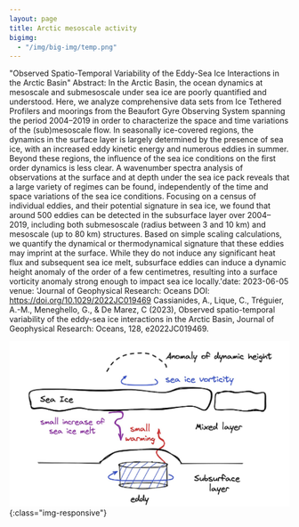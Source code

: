 ```yaml
---
layout: page
title: Arctic mesoscale activity
bigimg:
  - "/img/big-img/temp.png"
---
```

"Observed Spatio-Temporal Variability of the Eddy-Sea Ice Interactions in the Arctic Basin"
Abstract: In the Arctic Basin, the ocean dynamics at mesoscale and submesoscale under sea ice are poorly quantified and understood. Here, we analyze comprehensive data sets from Ice Tethered Profilers and moorings from the Beaufort Gyre Observing System spanning the period 2004–2019 in order to characterize the space and time variations of the (sub)mesoscale flow. In seasonally ice-covered regions, the dynamics in the surface layer is largely determined by the presence of sea ice, with an increased eddy kinetic energy and numerous eddies in summer. Beyond these regions, the influence of the sea ice conditions on the first order dynamics is less clear. A wavenumber spectra analysis of observations at the surface and at depth under the sea ice pack reveals that a large variety of regimes can be found, independently of the time and space variations of the sea ice conditions. Focusing on a census of individual eddies, and their potential signature in sea ice, we found that around 500 eddies can be detected in the subsurface layer over 2004–2019, including both submesoscale (radius between 3 and 10 km) and mesoscale (up to 80 km) structures. Based on simple scaling calculations, we quantify the dynamical or thermodynamical signature that these eddies may imprint at the surface. While they do not induce any significant heat flux and subsequent sea ice melt, subsurface eddies can induce a dynamic height anomaly of the order of a few centimetres, resulting into a surface vorticity anomaly strong enough to impact sea ice locally.'date: 2023-06-05
venue: 'Journal of Geophysical Research: Oceans
DOI: https://doi.org/10.1029/2022JC019469
Cassianides, A., Lique, C., Tréguier, A.-M., Meneghello, G., & De Marez, C (2023), Observed spatio-temporal variability of the eddy-sea ice interactions in the Arctic Basin, Journal of Geophysical Research: Oceans, 128, e2022JC019469.


![](/img/big-img/schematic.png){:class="img-responsive"}

